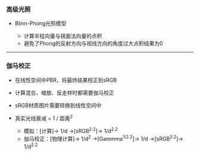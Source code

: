 ### 高级光照

* Blinn-Phong光照模型

  * 计算半程向量与镜面法向量的点积
  * 避免了Phong的反射方向与视线方向的角度过大点积结果为0


---
### 伽马校正

* 在线性空间中PBR，将最终结果校正到sRGB
* 计算混合、缩放、反走样时都需要伽马校正
* sRGB材质图片需要转换到线性空间中


* 真实光线衰减 = 1 / 距离<sup>2</sup>
  * 模拟：\[计算]-> 1/d ->\[sRGB<sup>2.2</sup>]-> 1/d<sup>2.2</sup>
  * 伽马校正：\[物理计算]-> 1/d<sup>2</sup> ->\[Gammma<sup>1/2.2</sup>]-> 1/d ->\[sRGB<sup>2.2</sup>]-> 1/d<sup>2.2</sup>
